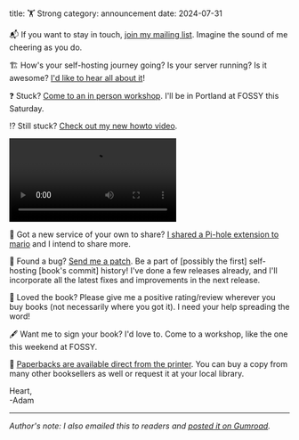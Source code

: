 title: 🏋️ Strong
category: announcement
date: 2024-07-31

📬 If you want to stay in touch, [join my mailing list](https://meonkeys.gumroad.com). Imagine the sound of me cheering as you do.

🏗️ How's your self-hosting journey going? Is your server running? Is it awesome? [I'd like to hear all about it]({filename}/pages/contact.md)!

❓ Stuck? [Come to an in person workshop]({filename}/news/workshops.md). I'll be in Portland at FOSSY this Saturday.

⁉️ Still stuck? [Check out my new howto video]({filename}/news/resources.md#videos).

<video class="howto-video" controls>
  <source src="/video/2024-07-31-make-VM.mp4" />
  <p>Sorry, I am unable to stream this video to you. Please <a href="/video/2024-07-31-make-VM.mp4" download="/video/2024-07-31-make-VM.mp4">download it</a> or try playing it from a different browser or device.</p>
</video>

🚀 Got a new service of your own to share? [I shared a Pi-hole extension to mario](https://help.selfhostbook.com/t/ext) and I intend to share more.

🐞 Found a bug? [Send me a patch]({filename}/pages/code.md). Be a part of [possibly the first] self-hosting [book's commit] history! I've done a few releases already, and I'll incorporate all the latest fixes and improvements in the next release.

💞 Loved the book? Please give me a positive rating/review wherever you buy books (not necessarily where you got it). I need your help spreading the word!

🖋️ Want me to sign your book? I'd love to. Come to a workshop, like the one this weekend at FOSSY.

📖 [Paperbacks are available direct from the printer](https://selfhostbook.com/buy/). You can buy a copy from many other booksellers as well or request it at your local library.

Heart,<br/>
-Adam

---

_Author's note: I also emailed this to readers and [posted it on Gumroad](https://meonkeys.gumroad.com/p/testing-5bdb4248-258a-445c-9986-4cddfe195cb2)._
